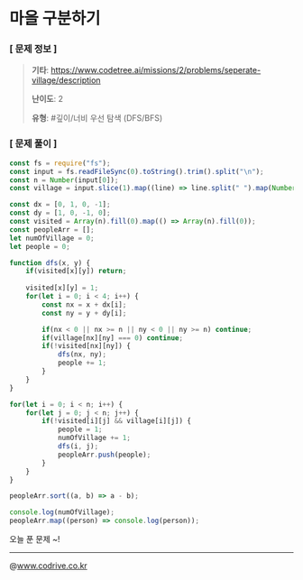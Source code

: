 # 마을 구분하기

### [ 문제 정보 ]
> **기타**: https://www.codetree.ai/missions/2/problems/seperate-village/description
> 
> **난이도**: 2
>
> **유형**: #깊이/너비 우선 탐색 (DFS/BFS)


### [ 문제 풀이 ]
```JavaScript
const fs = require("fs");
const input = fs.readFileSync(0).toString().trim().split("\n");
const n = Number(input[0]);
const village = input.slice(1).map((line) => line.split(" ").map(Number));

const dx = [0, 1, 0, -1];
const dy = [1, 0, -1, 0];
const visited = Array(n).fill(0).map(() => Array(n).fill(0));
const peopleArr = [];
let numOfVillage = 0;
let people = 0;

function dfs(x, y) {
    if(visited[x][y]) return;
   
    visited[x][y] = 1;
    for(let i = 0; i < 4; i++) {
        const nx = x + dx[i];
        const ny = y + dy[i];

        if(nx < 0 || nx >= n || ny < 0 || ny >= n) continue;
        if(village[nx][ny] === 0) continue;
        if(!visited[nx][ny]) {
            dfs(nx, ny);
            people += 1;
        }
    }
}

for(let i = 0; i < n; i++) {
    for(let j = 0; j < n; j++) {
        if(!visited[i][j] && village[i][j]) {
            people = 1;
            numOfVillage += 1;
            dfs(i, j);
            peopleArr.push(people);
        }
    }
}

peopleArr.sort((a, b) => a - b);

console.log(numOfVillage);
peopleArr.map((person) => console.log(person));
```
오늘 푼 문제 ~!


---
@www.codrive.co.kr